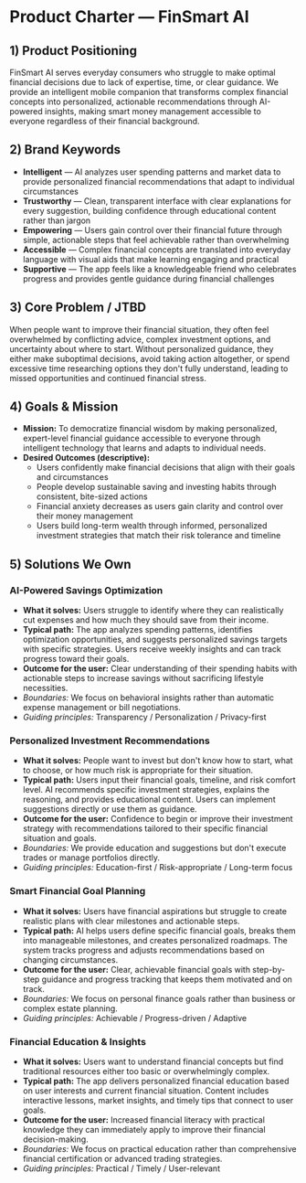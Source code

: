 # Product Charter — FinSmart AI

## 1) Product Positioning

FinSmart AI serves everyday consumers who struggle to make optimal financial decisions due to lack of expertise, time, or clear guidance. We provide an intelligent mobile companion that transforms complex financial concepts into personalized, actionable recommendations through AI-powered insights, making smart money management accessible to everyone regardless of their financial background.

## 2) Brand Keywords

- **Intelligent** — AI analyzes user spending patterns and market data to provide personalized financial recommendations that adapt to individual circumstances
- **Trustworthy** — Clean, transparent interface with clear explanations for every suggestion, building confidence through educational content rather than jargon
- **Empowering** — Users gain control over their financial future through simple, actionable steps that feel achievable rather than overwhelming
- **Accessible** — Complex financial concepts are translated into everyday language with visual aids that make learning engaging and practical
- **Supportive** — The app feels like a knowledgeable friend who celebrates progress and provides gentle guidance during financial challenges

## 3) Core Problem / JTBD

When people want to improve their financial situation, they often feel overwhelmed by conflicting advice, complex investment options, and uncertainty about where to start. Without personalized guidance, they either make suboptimal decisions, avoid taking action altogether, or spend excessive time researching options they don't fully understand, leading to missed opportunities and continued financial stress.

## 4) Goals & Mission

- **Mission:** To democratize financial wisdom by making personalized, expert-level financial guidance accessible to everyone through intelligent technology that learns and adapts to individual needs.
- **Desired Outcomes (descriptive):**
  - Users confidently make financial decisions that align with their goals and circumstances
  - People develop sustainable saving and investing habits through consistent, bite-sized actions
  - Financial anxiety decreases as users gain clarity and control over their money management
  - Users build long-term wealth through informed, personalized investment strategies that match their risk tolerance and timeline

## 5) Solutions We Own

### AI-Powered Savings Optimization
- **What it solves:** Users struggle to identify where they can realistically cut expenses and how much they should save from their income.
- **Typical path:** The app analyzes spending patterns, identifies optimization opportunities, and suggests personalized savings targets with specific strategies. Users receive weekly insights and can track progress toward their goals.
- **Outcome for the user:** Clear understanding of their spending habits with actionable steps to increase savings without sacrificing lifestyle necessities.
- *Boundaries:* We focus on behavioral insights rather than automatic expense management or bill negotiations.
- *Guiding principles:* Transparency / Personalization / Privacy-first

### Personalized Investment Recommendations
- **What it solves:** People want to invest but don't know how to start, what to choose, or how much risk is appropriate for their situation.
- **Typical path:** Users input their financial goals, timeline, and risk comfort level. AI recommends specific investment strategies, explains the reasoning, and provides educational content. Users can implement suggestions directly or use them as guidance.
- **Outcome for the user:** Confidence to begin or improve their investment strategy with recommendations tailored to their specific financial situation and goals.
- *Boundaries:* We provide education and suggestions but don't execute trades or manage portfolios directly.
- *Guiding principles:* Education-first / Risk-appropriate / Long-term focus

### Smart Financial Goal Planning
- **What it solves:** Users have financial aspirations but struggle to create realistic plans with clear milestones and actionable steps.
- **Typical path:** AI helps users define specific financial goals, breaks them into manageable milestones, and creates personalized roadmaps. The system tracks progress and adjusts recommendations based on changing circumstances.
- **Outcome for the user:** Clear, achievable financial goals with step-by-step guidance and progress tracking that keeps them motivated and on track.
- *Boundaries:* We focus on personal finance goals rather than business or complex estate planning.
- *Guiding principles:* Achievable / Progress-driven / Adaptive

### Financial Education & Insights
- **What it solves:** Users want to understand financial concepts but find traditional resources either too basic or overwhelmingly complex.
- **Typical path:** The app delivers personalized financial education based on user interests and current financial situation. Content includes interactive lessons, market insights, and timely tips that connect to user goals.
- **Outcome for the user:** Increased financial literacy with practical knowledge they can immediately apply to improve their financial decision-making.
- *Boundaries:* We focus on practical education rather than comprehensive financial certification or advanced trading strategies.
- *Guiding principles:* Practical / Timely / User-relevant